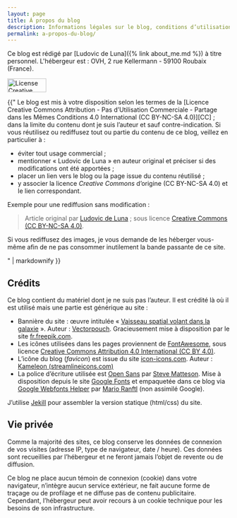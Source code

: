 ```yaml
---
layout: page
title: Á propos du blog
description: Informations légales sur le blog, conditions d’utilisation et vie privée
permalink: a-propos-du-blog/
---
```


Ce blog est rédigé par [Ludovic de Luna]({% link about_me.md %}) à titre
personnel. L'hébergeur est : OVH, 2 rue Kellermann - 59100 Roubaix (France).

<img
  class="site-license-logo"
  alt="License Creative Commons (CC BY-NC-SA)"
  src="{{ 'assets/images/license.png' | absolute_url }}"
  width="88"
  height="31">

<div class="site-license-text">
{{"
Le blog est mis à votre disposition selon les termes de la [Licence Creative
Commons Attribution - Pas d’Utilisation Commerciale - Partage dans les Mêmes
Conditions 4.0 International (CC BY-NC-SA 4.0)][CC] ; dans la
limite du contenu dont je suis l’auteur et sauf contre-indication. Si vous
réutilisez ou rediffusez tout ou partie du contenu de ce blog, veillez en
particulier à :

- éviter tout usage commercial ;
- mentionner « Ludovic de Luna » en auteur original et préciser si des
  modifications ont été apportées ;
- placer un lien vers le blog ou la page issue du contenu réutilisé ;
- y associer la licence _Creative Commons_ d’origine (CC BY-NC-SA 4.0) et le
  lien correspondant.

Exemple pour une rediffusion sans modification :

> Article original par [Ludovic de Luna][site] ; sous licence
> [Creative Commons (CC BY-NC-SA 4.0)][CC].

Si vous rediffusez des images, je vous demande de les héberger vous-même
afin de ne pas consommer inutilement la bande passante de ce site.

[CC]: https://creativecommons.org/licenses/by-nc-sa/4.0/deed.fr
[site]: http://deluna.fr
" | markdownify }}
</div>

## Crédits

Ce blog contient du matériel dont je ne suis pas l’auteur. Il est crédité là où
il est utilisé mais une partie est générique au site :

- Bannière du site : œuvre intitulée « [Vaisseau spatial volant dans la galaxie][1] ».
  Auteur : [Vectorpouch][2].
  Gracieusement mise à disposition par le site [fr.freepik.com](fr.freepik.com).
- Les icônes utilisées dans les pages proviennent de [FontAwesome][3],
  sous licence [Creative Commons Attribution 4.0 International (CC BY 4.0)][4].
- L’icône du blog (_favicon_) est issue du site [icon-icons.com][5].
  Auteur : [Kameleon (streamlineicons.com)][6]
- La police d’écriture utilisée est [Open Sans][7]
  par [Steve Matteson][8].
  Mise à disposition depuis le site [Google Fonts][9]
  et empaquetée dans ce blog via [Google Webfonts Helper][10]
  par [Mario Ranftl][11] (non assimilé Google).

J’utilise [Jekill][12] pour assembler la version statique (html/css) du site.

## Vie privée

Comme la majorité des sites, ce blog conserve les données de connexion de vos
visites (adresse IP, type de navigateur, date / heure). Ces données sont
recueillies par l’hébergeur et ne feront jamais l’objet de revente ou de
diffusion.

Ce blog ne place aucun témoin de connexion (cookie) dans votre navigateur,
n’intègre aucun service extérieur, ne fait aucune forme de traçage ou de
profilage et ne diffuse pas de contenu publicitaire. Cependant, l’hébergeur peut
avoir recours à un cookie technique pour les besoins de son infrastructure.

[1]: https://fr.freepik.com/vecteurs-libre/vaisseau-spatial-volant-dans-galaxie_6690920.htm
[2]: https://fr.freepik.com/vectorpouch
[3]: https://fontawesome.com/
[4]: https://creativecommons.org/licenses/by/4.0/
[5]: https://icon-icons.com
[6]: https://streamlineicons.com/
[7]: https://fonts.google.com/specimen/Open+Sans?query=open+sans
[8]: https://twitter.com/SteveMatteson1
[9]: https://fonts.google.com/
[10]: https://google-webfonts-helper.herokuapp.com/
[11]: https://mranftl.com/
[12]: https://jekyllrb.com/
